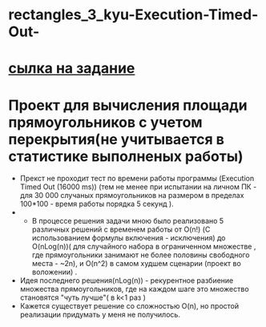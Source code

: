 # rectangles_3_kyu-Execution-Timed-Out-
# [cылка на задание]( https://www.codewars.com/kata/55dcdd2c5a73bdddcb000044/train/java)
# Проект для вычисления площади прямоугольников с учетом перекрытия(не учитывается в статистике выполненых работы)
* Прекст не проходит тест по времени работы программы (Execution Timed Out (16000 ms)) (тем не менее при испытании на личном ПК - для 30 000 случаных прямоугольников на размером в пределах 100*100  - время работы порядка 5 секунд ).
* - В процессе решения задачи мною было реализовано 5 различных решений с временем работы от O(n!) (С использованием формулы включения - исключения) до O(nLog(n))( для случайного набора в ограниченном множестве , где прямоугольники занимают не более половины свободного места - ~2n), и O(n^2) в самом худшем сценарии (проект во воложении) . 
* Идея последнего решения(nLog(n)) - рекурентное разбиение множества прямоугольников, где на каждом шаге это множество становятся "чуть лучше"( в k<1 раз ) 
* Кажется существует решение со сложностью O(n), но простой реализации придумать у меня не получилось.
